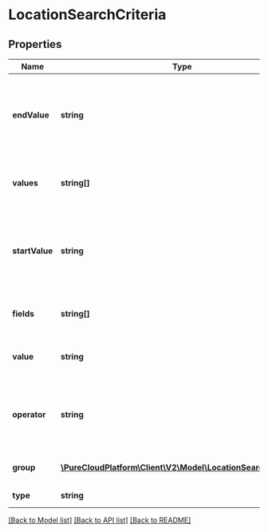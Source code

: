 # LocationSearchCriteria

## Properties
Name | Type | Description | Notes
------------ | ------------- | ------------- | -------------
**endValue** | **string** | The end value of the range. This field is used for range search types. | [optional] 
**values** | **string[]** | A list of values for the search to match against | [optional] 
**startValue** | **string** | The start value of the range. This field is used for range search types. | [optional] 
**fields** | **string[]** | Field names to search against | [optional] 
**value** | **string** | A value for the search to match against | [optional] 
**operator** | **string** | How to apply this search criteria against other criteria | [optional] 
**group** | [**\PureCloudPlatform\Client\V2\Model\LocationSearchCriteria[]**](LocationSearchCriteria.md) | Groups multiple conditions | [optional] 
**type** | **string** | Search Type | 

[[Back to Model list]](../README.md#documentation-for-models) [[Back to API list]](../README.md#documentation-for-api-endpoints) [[Back to README]](../README.md)


